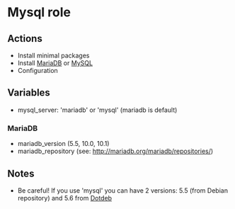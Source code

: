 Mysql role
==========

Actions
-------

- Install minimal packages
- Install [MariaDB](https://mariadb.org) or [MySQL](http://www.mysql.com)
- Configuration 

Variables
---------

- mysql\_server: 'mariadb' or 'mysql' (mariadb is default)

### MariaDB

- mariadb\_version (5.5, 10.0, 10.1)
- mariadb\_repository (see: http://mariadb.org/mariadb/repositories/)


Notes
-----

- Be careful! If you use 'mysql' you can have 2 versions: 5.5 (from Debian repository) and 5.6 from [Dotdeb](https://www.dotdeb.org)

